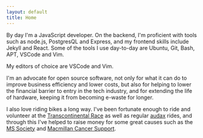 ```yaml
---
layout: default
title: Home
---
```

By day I'm a JavaScript developer. On the backend, I'm proficient with tools
such as node.js, PostgresQL and Express, and my frontend skills include Jekyll
and React. Some of the tools I use day-to-day are Ubuntu, Git, Bash, APT,
VSCode and Vim.

My editors of choice are VSCode and Vim.

I'm an advocate for open source software, not only for
what it can do to improve business efficiency and lower
costs, but also for helping to lower the financial barrier to
entry in the tech industry, and for extending the life of
hardware, keeping it from becoming e-waste for longer.

I also love riding bikes a long way. I've been fortunate enough to ride and volunteer at the [Transcontinental Race](www.transcontinental.cc) as well as regular [audax](www.audax.uk) rides, and through this I've helped to raise money for some great causes such as the [MS Society](www.mssociety.org.uk) and [Macmillan Cancer Support](www.macmillan.org.uk).
